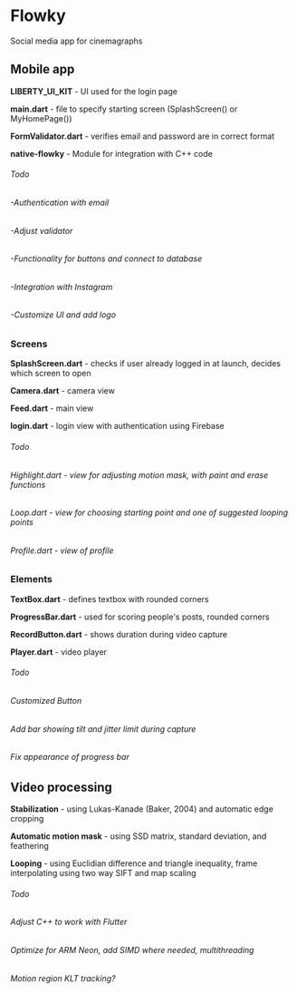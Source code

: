 # Flowky
Social media app for cinemagraphs

## Mobile app

**LIBERTY_UI_KIT** - UI used for the login page

**main.dart** - file to specify starting screen (SplashScreen() or MyHomePage())

**FormValidator.dart** - verifies email and password are in correct format

**native-flowky** - Module for integration with C++ code

###### *Todo*

###### *-Authentication with email*

###### *-Adjust validator*

###### *-Functionality for buttons and connect to database*

###### *-Integration with Instagram*

###### *-Customize UI and add logo*

### Screens

**SplashScreen.dart** - checks if user already logged in at launch, decides which screen to open

**Camera.dart** - camera view

**Feed.dart** - main view

**login.dart** - login view with authentication using Firebase

###### *Todo*

###### *Highlight.dart - view for adjusting motion mask, with paint and erase functions*

###### *Loop.dart - view for choosing starting point and one of suggested looping points*

###### *Profile.dart - view of profile*

### Elements

**TextBox.dart** - defines textbox with rounded corners

**ProgressBar.dart** - used for scoring people's posts, rounded corners

**RecordButton.dart** - shows duration during video capture

**Player.dart** - video player

###### *Todo*

###### *Customized Button*

###### *Add bar showing tilt and jitter limit during capture*

###### *Fix appearance of progress bar*

## Video processing

**Stabilization** - using Lukas-Kanade (Baker, 2004) and automatic edge cropping

**Automatic motion mask** - using SSD matrix, standard deviation, and feathering

**Looping** - using Euclidian difference and triangle inequality, frame interpolating using two way SIFT and map scaling

###### *Todo*

###### *Adjust C++ to work with Flutter*

###### *Optimize for ARM Neon, add SIMD where needed, multithreading*

###### *Motion region KLT tracking?*

